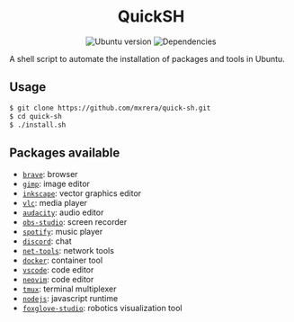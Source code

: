 <h1 align="center"> 
    QuickSH 
</h1>

<p align="center">
    <img src="https://img.shields.io/badge/Ubuntu-23.10-brightgreen?logo=ubuntu" alt="Ubuntu version">
    <!-- <img src="https://img.shields.io/badge/Ubuntu-24.04-brightgreen?logo=ubuntu" alt="Ubuntu version"> -->
    <img src="https://img.shields.io/badge/whiptail-brightgreen?label=dependencies" alt="Dependencies">
</p>

A shell script to automate the installation of packages and tools in Ubuntu.

## Usage

```bash
$ git clone https://github.com/mxrera/quick-sh.git
$ cd quick-sh
$ ./install.sh
```

## Packages available

- [`brave`](https://brave.com/linux/): browser
- [`gimp`](https://www.gimp.org/): image editor
- [`inkscape`](https://inkscape.org/): vector graphics editor
- [`vlc`](https://www.videolan.org/vlc/download-ubuntu.html): media player
- [`audacity`](https://www.audacityteam.org/): audio editor
- [`obs-studio`](https://obsproject.com/): screen recorder
- [`spotify`](https://www.spotify.com/us/download/linux/): music player
- [`discord`](https://discord.com/): chat
- [`net-tools`](https://packages.ubuntu.com/search?keywords=net-tools): network tools
- [`docker`](https://docs.docker.com/engine/install/ubuntu/): container tool
- [`vscode`](https://code.visualstudio.com/): code editor
- [`neovim`](https://neovim.io/): code editor
- [`tmux`](https://github.com/tmux/tmux/wiki): terminal multiplexer
- [`nodejs`](https://nodejs.org/en): javascript runtime
- [`foxglove-studio`](https://foxglove.dev/download): robotics visualization tool
